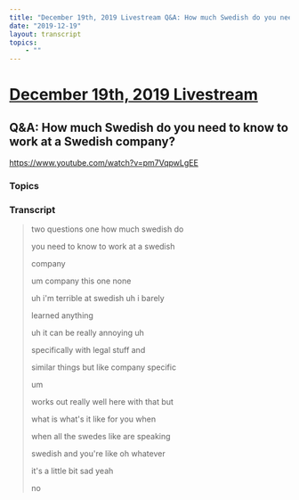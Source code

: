 ```yaml
---
title: "December 19th, 2019 Livestream Q&A: How much Swedish do you need to know to work at a Swedish company?"
date: "2019-12-19"
layout: transcript
topics:
    - ""
---
```

# [December 19th, 2019 Livestream](../2019-12-19.md)
## Q&A: How much Swedish do you need to know to work at a Swedish company?
https://www.youtube.com/watch?v=pm7VqpwLgEE

### Topics


### Transcript

> two questions one how much swedish do
> 
> you need to know to work at a swedish
> 
> company
> 
> um company this one none
> 
> uh i'm terrible at swedish uh i barely
> 
> learned anything
> 
> uh it can be really annoying uh
> 
> specifically with legal stuff and
> 
> similar things but like company specific
> 
> um
> 
> works out really well here with that but
> 
> what is what's it like for you when
> 
> when all the swedes like are speaking
> 
> swedish and you're like oh whatever
> 
> it's a little bit sad yeah
> 
> no
> 
